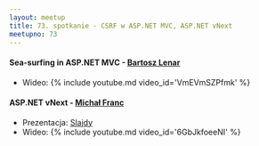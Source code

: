 ```yaml
---
layout: meetup
title: 73. spotkanie - CSRF w ASP.NET MVC, ASP.NET vNext
meetupno: 73
---
```


#### Sea-surfing in ASP.NET MVC  - [Bartosz Lenar](https://twitter.com/bartoszlenar)
* Wideo: {% include youtube.md video_id='VmEVmSZPfmk' %}

#### ASP.NET vNext - [Michał Franc](https://twitter.com/lukaszgasior)
* Prezentacja: [Slajdy](https://onedrive.live.com/view.aspx?resid=938428B91D7477CE!1271)
* Wideo: {% include youtube.md video_id='6GbJkfoeeNI' %}
